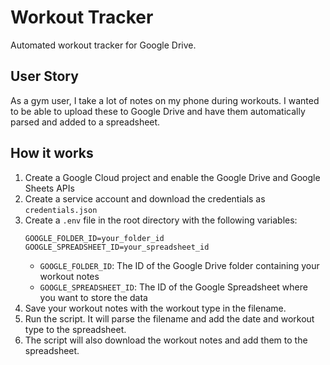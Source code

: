 # Workout Tracker

Automated workout tracker for Google Drive.

## User Story

As a gym user, I take a lot of notes on my phone during workouts. I wanted to be able to upload these to Google Drive and have them automatically parsed and added to a spreadsheet.

## How it works

1. Create a Google Cloud project and enable the Google Drive and Google Sheets APIs
2. Create a service account and download the credentials as `credentials.json`
3. Create a `.env` file in the root directory with the following variables:
    ```
    GOOGLE_FOLDER_ID=your_folder_id
    GOOGLE_SPREADSHEET_ID=your_spreadsheet_id
    ```
    - `GOOGLE_FOLDER_ID`: The ID of the Google Drive folder containing your workout notes
    - `GOOGLE_SPREADSHEET_ID`: The ID of the Google Spreadsheet where you want to store the data
4. Save your workout notes with the workout type in the filename.
5. Run the script. It will parse the filename and add the date and workout type to the spreadsheet.
6. The script will also download the workout notes and add them to the spreadsheet.
